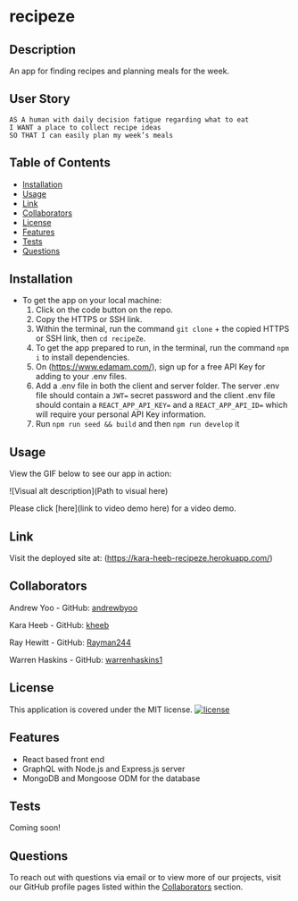 # recipeze

## Description
An app for finding recipes and planning meals for the week.

## User Story
```
AS A human with daily decision fatigue regarding what to eat
I WANT a place to collect recipe ideas
SO THAT I can easily plan my week’s meals
```

## Table of Contents
- [Installation](#installation)
- [Usage](#usage)
- [Link](#link)
- [Collaborators](#collaborators)
- [License](#license)
- [Features](#features)
- [Tests](#tests)
- [Questions](#questions)

## Installation
- To get the app on your local machine:
  1. Click on the code button on the repo.
  2. Copy the HTTPS or SSH link.
  3. Within the terminal, run the command `git clone` + the copied HTTPS or SSH link, then `cd recipeZe`.
  4. To get the app prepared to run, in the terminal, run the command `npm i` to install dependencies.
  6. On (https://www.edamam.com/), sign up for a free API Key for adding to your .env files.
  5. Add a .env file in both the client and server folder. The server .env file should contain a `JWT=` secret password and the client .env file should contain a `REACT_APP_API_KEY=` and a `REACT_APP_API_ID=` which will require your personal API Key information.
  6. Run `npm run seed && build` and then `npm run develop`
it 
## Usage
View the GIF below to see our app in action:

![Visual alt description](Path to visual here)

Please click [here](link to video demo here) for a video demo.

## Link
Visit the deployed site at: (https://kara-heeb-recipeze.herokuapp.com/)

## Collaborators
Andrew Yoo - GitHub: [andrewbyoo](https://github.com/andrewbyoo)

Kara Heeb - GitHub: [kheeb](https://github.com/kheeb)

Ray Hewitt - GitHub: [Rayman244](https://github.com/Rayman244)

Warren Haskins - GitHub: [warrenhaskins1](https://github.com/warrenhaskins1)

## License
This application is covered under the MIT license.
[![license](https://img.shields.io/badge/license-MIT-blue)](./LICENSE)

## Features
- React based front end
- GraphQL with Node.js and Express.js server
- MongoDB and Mongoose ODM for the database

## Tests
Coming soon!

## Questions
To reach out with questions via email or to view more of our projects, visit our GitHub profile pages listed within the [Collaborators](#collaborators) section.
